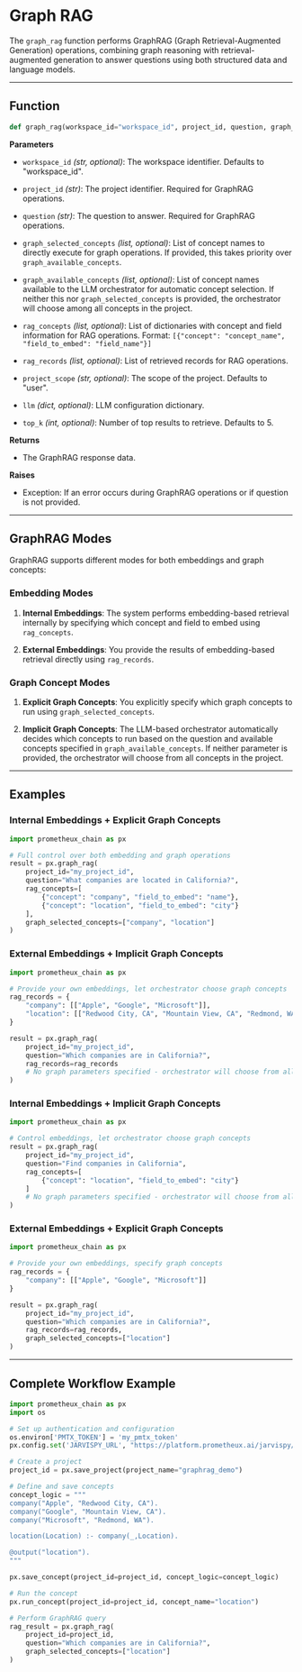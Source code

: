# Graph RAG

The `graph_rag` function performs GraphRAG (Graph Retrieval-Augmented Generation) operations, combining graph reasoning with retrieval-augmented generation to answer questions using both structured data and language models.

---

## Function

```python
def graph_rag(workspace_id="workspace_id", project_id, question, graph_selected_concepts=None, graph_available_concepts=None, rag_concepts=None, rag_records=None, project_scope="user", llm=None, top_k=5)
```

**Parameters**
- `workspace_id` _(str, optional)_:
  The workspace identifier. Defaults to "workspace_id".

- `project_id` _(str)_:
  The project identifier. Required for GraphRAG operations.

- `question` _(str)_:
  The question to answer. Required for GraphRAG operations.

- `graph_selected_concepts` _(list, optional)_:
  List of concept names to directly execute for graph operations. If provided, this takes priority over `graph_available_concepts`.

- `graph_available_concepts` _(list, optional)_:
  List of concept names available to the LLM orchestrator for automatic concept selection. If neither this nor `graph_selected_concepts` is provided, the orchestrator will choose among all concepts in the project.

- `rag_concepts` _(list, optional)_:
  List of dictionaries with concept and field information for RAG operations.
  Format: `[{"concept": "concept_name", "field_to_embed": "field_name"}]`

- `rag_records` _(list, optional)_:
  List of retrieved records for RAG operations.

- `project_scope` _(str, optional)_:
  The scope of the project. Defaults to "user".

- `llm` _(dict, optional)_:
  LLM configuration dictionary.

- `top_k` _(int, optional)_:
  Number of top results to retrieve. Defaults to 5.

**Returns**
- The GraphRAG response data.

**Raises**
- Exception: If an error occurs during GraphRAG operations or if question is not provided.

---

## GraphRAG Modes

GraphRAG supports different modes for both embeddings and graph concepts:

### Embedding Modes

1. **Internal Embeddings**: The system performs embedding-based retrieval internally by specifying which concept and field to embed using `rag_concepts`.

2. **External Embeddings**: You provide the results of embedding-based retrieval directly using `rag_records`.

### Graph Concept Modes

1. **Explicit Graph Concepts**: You explicitly specify which graph concepts to run using `graph_selected_concepts`.

2. **Implicit Graph Concepts**: The LLM-based orchestrator automatically decides which concepts to run based on the question and available concepts specified in `graph_available_concepts`. If neither parameter is provided, the orchestrator will choose from all concepts in the project.

---

## Examples

### Internal Embeddings + Explicit Graph Concepts

```python
import prometheux_chain as px

# Full control over both embedding and graph operations
result = px.graph_rag(
    project_id="my_project_id",
    question="What companies are located in California?",
    rag_concepts=[
        {"concept": "company", "field_to_embed": "name"},
        {"concept": "location", "field_to_embed": "city"}
    ],
    graph_selected_concepts=["company", "location"]
)
```

### External Embeddings + Implicit Graph Concepts

```python
import prometheux_chain as px

# Provide your own embeddings, let orchestrator choose graph concepts
rag_records = {
    "company": [["Apple", "Google", "Microsoft"]],
    "location": [["Redwood City, CA", "Mountain View, CA", "Redmond, WA"]]
}

result = px.graph_rag(
    project_id="my_project_id",
    question="Which companies are in California?",
    rag_records=rag_records
    # No graph parameters specified - orchestrator will choose from all project concepts
)
```

### Internal Embeddings + Implicit Graph Concepts

```python
import prometheux_chain as px

# Control embeddings, let orchestrator choose graph concepts
result = px.graph_rag(
    project_id="my_project_id",
    question="Find companies in California",
    rag_concepts=[
        {"concept": "location", "field_to_embed": "city"}
    ]
    # No graph parameters specified - orchestrator will choose from all project concepts
)
```

### External Embeddings + Explicit Graph Concepts

```python
import prometheux_chain as px

# Provide your own embeddings, specify graph concepts
rag_records = {
    "company": [["Apple", "Google", "Microsoft"]]
}

result = px.graph_rag(
    project_id="my_project_id",
    question="Which companies are in California?",
    rag_records=rag_records,
    graph_selected_concepts=["location"]
)
```



---

## Complete Workflow Example

```python
import prometheux_chain as px
import os

# Set up authentication and configuration
os.environ['PMTX_TOKEN'] = 'my_pmtx_token'
px.config.set('JARVISPY_URL', "https://platform.prometheux.ai/jarvispy/[my_organization]/[my_username]")

# Create a project
project_id = px.save_project(project_name="graphrag_demo")

# Define and save concepts
concept_logic = """
company("Apple", "Redwood City, CA").
company("Google", "Mountain View, CA").
company("Microsoft", "Redmond, WA").

location(Location) :- company(_,Location).

@output("location").
"""

px.save_concept(project_id=project_id, concept_logic=concept_logic)

# Run the concept
px.run_concept(project_id=project_id, concept_name="location")

# Perform GraphRAG query
rag_result = px.graph_rag(
    project_id=project_id,
    question="Which companies are in California?",
    graph_selected_concepts=["location"]
)
```

